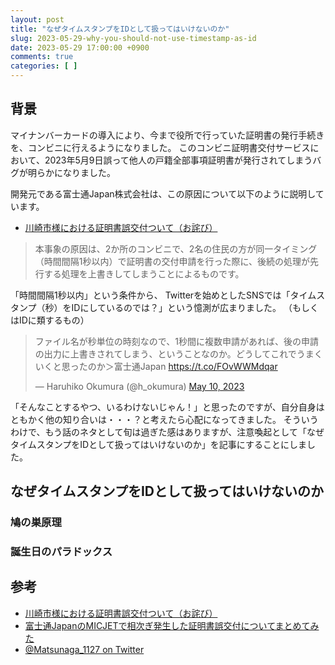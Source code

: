 ```yaml
---
layout: post
title: "なぜタイムスタンプをIDとして扱ってはいけないのか"
slug: 2023-05-29-why-you-should-not-use-timestamp-as-id
date: 2023-05-29 17:00:00 +0900
comments: true
categories: [ ]
---
```


## 背景

マイナンバーカードの導入により、今まで役所で行っていた証明書の発行手続きを、コンビニに行えるようになりました。
このコンビニ証明書交付サービスにおいて、2023年5月9日誤って他人の戸籍全部事項証明書が発行されてしまうバグが明らかになりました。

開発元である富士通Japan株式会社は、この原因について以下のように説明しています。

- [川崎市様における証明書誤交付ついて（お詫び）](https://www.fujitsu.com/jp/group/fjj/about/resources/news/topics/2023/0509.html)

> 本事象の原因は、2か所のコンビニで、2名の住民の方が同一タイミング（時間間隔1秒以内）で証明書の交付申請を行った際に、後続の処理が先行する処理を上書きしてしまうことによるものです。

「時間間隔1秒以内」という条件から、
Twitterを始めとしたSNSでは「タイムスタンプ（秒）をIDにしているのでは？」という憶測が広まりました。
（もしくはIDに類するもの）

<blockquote class="twitter-tweet"><p lang="ja" dir="ltr">ファイル名が秒単位の時刻なので、1秒間に複数申請があれば、後の申請の出力に上書きされてしまう、ということなのか。どうしてこれでうまくいくと思ったのか＞富士通Japan <a href="https://t.co/FOvWWMdqar">https://t.co/FOvWWMdqar</a></p>&mdash; Haruhiko Okumura (@h_okumura) <a href="https://twitter.com/h_okumura/status/1656155148861980674?ref_src=twsrc%5Etfw">May 10, 2023</a></blockquote> <script async src="https://platform.twitter.com/widgets.js" charset="utf-8"></script>

「そんなことするやつ、いるわけないじゃん！」と思ったのですが、自分自身はともかく他の知り合いは・・・？と考えたら心配になってきました。
そういうわけで、もう話のネタとして旬は過ぎた感はありますが、注意喚起として「なぜタイムスタンプをIDとして扱ってはいけないのか」を記事にすることにしました。

## なぜタイムスタンプをIDとして扱ってはいけないのか

### 鳩の巣原理

### 誕生日のパラドックス

## 参考

- [川崎市様における証明書誤交付ついて（お詫び）](https://www.fujitsu.com/jp/group/fjj/about/resources/news/topics/2023/0509.html)
- [富士通JapanのMICJETで相次ぎ発生した証明書誤交付についてまとめてみた](https://piyolog.hatenadiary.jp/entry/2023/05/22/000742)
- [@Matsunaga_1127 on Twitter](https://twitter.com/Matsunaga_1127/status/1658302051171053576)
